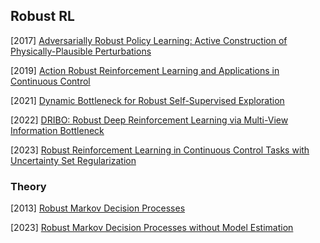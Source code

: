 ## Robust RL

[2017] [Adversarially Robust Policy Learning: Active Construction of Physically-Plausible Perturbations](https://stanfordvl.github.io/ARPL/arpl_mzg_iros17.pdf)

[2019] [Action Robust Reinforcement Learning and Applications in Continuous Control](https://arxiv.org/abs/1901.09184)

[2021] [Dynamic Bottleneck for Robust Self-Supervised Exploration](https://openreview.net/pdf?id=-t6TeG3A6Do) 

[2022] [DRIBO: Robust Deep Reinforcement Learning via Multi-View Information Bottleneck](https://arxiv.org/abs/2102.13268)

[2023] [Robust Reinforcement Learning in Continuous Control Tasks with Uncertainty Set Regularization](https://arxiv.org/abs/2207.02016)



### Theory

[2013] [Robust Markov Decision Processes](https://web.archive.org/web/20170829211242id_/http://www.optimization-online.org/DB_FILE/2010/05/2610.pdf)

[2023] [Robust Markov Decision Processes without Model Estimation](https://arxiv.org/abs/2302.01248)